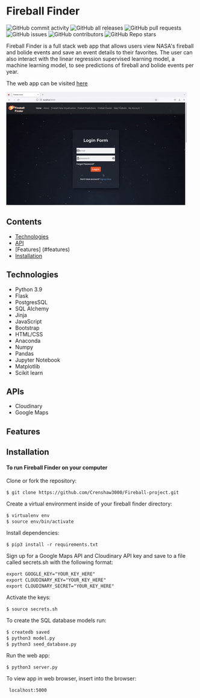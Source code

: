 # Fireball Finder <br />
![GitHub commit activity](https://img.shields.io/github/commit-activity/m/Crenshaw3000/Fireball-project)
![GitHub all releases](https://img.shields.io/github/downloads/Crenshaw3000/Fireball-project/total)
![GitHub pull requests](https://img.shields.io/github/issues-pr/Crenshaw3000/Fireball-project)
![GitHub issues](https://img.shields.io/github/issues/Crenshaw3000/Fireball-project)
![GitHub contributors](https://img.shields.io/github/contributors/Crenshaw3000/Fireball-project)
![GitHub Repo stars](https://img.shields.io/github/stars/Crenshaw3000/Fireball-project?style=social)

Fireball Finder is a full stack web app that allows users view NASA's fireball and bolide events and save an event details to their favorites. The user can also
interact with the linear regression supervised learning model, a machine learning model, to see predictions of fireball and bolide events per year. 

The web app can be visited [here](http://fireballfinder.com/)

![Homepage](/static/images/homepage.gif "Homepage") <br />


## Contents
* [Technologies](#technologies)
* [API](#api)
* [Features] (#features)
* [Installation](#installation) <br />


## <a name="technologies"></a> Technologies
* Python 3.9
* Flask
* PostgresSQL
* SQL Alchemy
* Jinja
* JavaScript
* Bootstrap
* HTML/CSS
* Anaconda
* Numpy
* Pandas
* Jupyter Notebook
* Matplotlib
* Scikit learn <br />



## <a name="api"></a> APIs
* Cloudinary
* Google Maps <br />

## <a name="features"></a>Features



## <a name="installation"></a> Installation
#### To run Fireball Finder on your computer

 Clone or fork the repository:
 ```
 $ git clone https://github.com/Crenshaw3000/Fireball-project.git
 ```
Create a virtual environment inside of your fireball finder directory:
```
$ virtualenv env
$ source env/bin/activate
```

Install dependencies:
```
$ pip3 install -r requirements.txt
```

Sign up for a Google Maps API and Cloudinary API key 
and save to a file called secrets.sh with the following format:
```
export GOOGLE_KEY="YOUR_KEY_HERE"
export CLOUDINARY_KEY="YOUR_KEY_HERE"
export CLOUDINARY_SECRET="YOUR_KEY_HERE"
```

Activate the keys:
```
$ source secrets.sh
```

To create the SQL database models run:
```
$ createdb saved
$ python3 model.py
$ python3 seed_database.py
```

Run the web app:
```
$ python3 server.py
```

To view app in web browser, insert into the browser:
```
 localhost:5000
 ```
